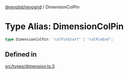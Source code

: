 [@revolist/revogrid](README.md) / DimensionColPin

# Type Alias: DimensionColPin

```ts
type DimensionColPin: "colPinStart" | "colPinEnd";
```

## Defined in

[src/types/dimension.ts:3](https://github.com/revolist/revogrid/blob/b38c1177864e6fa9f2bec506ea55d1b2f7e35679/src/types/dimension.ts#L3)
